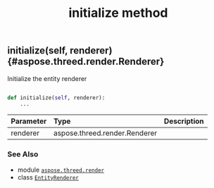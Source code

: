 ﻿---
title: initialize method
second_title: Aspose.3D for Python via .NET API References
description: 
type: docs
weight: 50
url: /python-net/aspose.threed.render/entityrenderer/initialize/
is_root: false
---

## initialize(self, renderer) {#aspose.threed.render.Renderer}

Initialize the entity renderer



```python

def initialize(self, renderer):
    ...
```


| Parameter | Type | Description |
| :- | :- | :- |
| renderer | aspose.threed.render.Renderer |  |



### See Also
* module [`aspose.threed.render`](../../)
* class [`EntityRenderer`](/3d/python-net/aspose.threed.render/entityrenderer)
